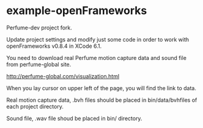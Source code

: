 example-openFrameworks
======================

Perfume-dev project fork.

Update project settings and modify just some code in order 
to work with openFrameworks v0.8.4 in XCode 6.1.

You need to download real Perfume motion capture data and sound file from perfume-global site.

http://perfume-global.com/visualization.html

When you lay cursor on upper left of the page, you will find the link to data.

Real motion capture data, .bvh files should be placed in bin/data/bvhfiles of each project directory.

Sound file, .wav file shoud be placed in bin/ directory.


